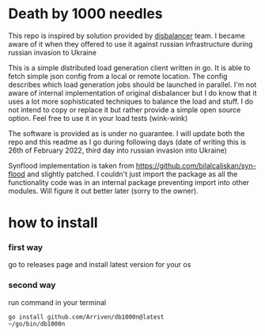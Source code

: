 # Death by 1000 needles

This repo is inspired by solution provided by [disbalancer](disbalancer.com) team. I became aware of it when they offered to use it against russian infrastructure during russian invasion to Ukraine

This is a simple distributed load generation client written in go. It is able to fetch simple json config from a local or remote location. The config describes which load generation jobs should be launched in parallel. I'm not aware of internal implementation of original disbalancer but I do know that it uses a lot more sophisticated techniques to balance the load and stuff. I do not intend to copy or replace it but rather provide a simple open source option. Feel free to use it in your load tests (wink-wink)

The software is provided as is under no guarantee.
I will update both the repo and this readme as I go during following days (date of writing this is 26th of February 2022, third day into russian invasion into Ukraine)

Synflood implementation is taken from https://github.com/bilalcaliskan/syn-flood and slightly patched. I couldn't just import the package as all the functionality code was in an internal package preventing import into other modules. Will figure it out better later (sorry to the owner).



# how to install

### first way
go to releases page and install latest version for your os


### second way

run command in your terminal 
```
go install github.com/Arriven/db1000n@latest
~/go/bin/db1000n
```
